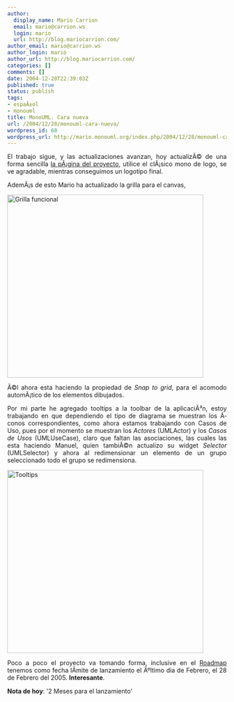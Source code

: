 ```yaml
---
author:
  display_name: Mario Carrion
  email: mario@carrion.ws
  login: mario
  url: http://blog.mariocarrion.com/
author_email: mario@carrion.ws
author_login: mario
author_url: http://blog.mariocarrion.com/
categories: []
comments: []
date: 2004-12-28T22:39:03Z
published: true
status: publish
tags:
- espaÃ±ol
- monouml
title: MonoUML. Cara nueva
url: /2004/12/28/monouml-cara-nueva/
wordpress_id: 68
wordpress_url: http://mario.monouml.org/index.php/2004/12/28/monouml-cara-nueva/
---
```


<div style="clear:both;"></div>
<p align="justify">El trabajo sigue, y las actualizaciones avanzan, hoy actualizÃ© de una forma sencilla <a href="http://monouml.sf.net">la pÃ¡gina del proyecto</a>, utilice el clÃ¡sico mono de logo, se ve agradable, mientras conseguimos un logotipo final.</p>
<p align="justify">AdemÃ¡s de esto Mario ha actualizado la grilla para el canvas, </p>
<p align="justify"><a href="http://www.geocities.com/k4rny/imgs/umlcanvas-sharp/umlcanvas_sharp_0_0_0_8.png"><img src="http://www.geocities.com/k4rny/imgs/umlcanvas-sharp/umlcanvas_sharp_0_0_0_8.png" title="Grilla funcional" width="450" height="420" border="0" /></a></p>
<p align="justify">Ã©l ahora esta haciendo la propiedad de <span style="font-style:italic;">Snap to grid</span>, para el acomodo automÃ¡tico de los elementos dibujados.</p>
<p align="justify">Por mi parte he agregado tooltips a la toolbar de la aplicaciÃ³n, estoy trabajando en que dependiendo el tipo de diagrama se muestran los Ã­conos correspondientes, como ahora estamos trabajando con Casos de Uso, pues por el momento se muestran los <span style="font-style:italic;">Actores</span> (UMLActor) y los <span style="font-style:italic;">Casos de Usos</span> (UMLUseCase), claro que faltan las asociaciones, las cuales las esta haciendo Manuel, quien tambiÃ©n actualizo su widget <span style="font-style:italic;">Selector</span> (UMLSelector) y ahora al redimensionar un elemento de un grupo seleccionado todo el grupo se redimensiona.</p>
<p><a href="http://www.geocities.com/k4rny/imgs/umlcanvas-sharp/umlcanvas_sharp_0_0_0_7.png"><img src="http://www.geocities.com/k4rny/imgs/umlcanvas-sharp/umlcanvas_sharp_0_0_0_7.png" title="Tooltips" width="450" height="420" border="0" /></a></p>
<p align="justify">Poco a poco el proyecto va tomando forma, inclusive en el <a href="http://monouml.sourceforge.net/wiki/doku.php?id=roadmap">Roadmap</a> tenemos como fecha lÃ­mite de lanzamiento el Ãºltimo dia de Febrero, el 28 de Febrero del 2005. <span style="font-weight:bold;">Interesante</span>.</p>
<p><span style="font-weight:bold;">Nota de hoy</span>: '2 Meses para el lanzamiento'</p>
<div style="clear:both; padding-bottom: 0.25em;"></div>

